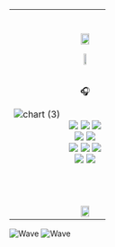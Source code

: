 


<table>

<tr align="center">

<td>

  
![chart (3)](https://user-images.githubusercontent.com/97508297/200445110-7f689f23-29f8-4cc4-9252-06165cdb185c.png)





</td>
<td>
  <br><br>

<img src="https://user-images.githubusercontent.com/102597172/200370483-8cd25c7f-c4d6-4b2c-891c-4358643f4f49.png" width=50%>


<img src="https://user-images.githubusercontent.com/102597172/200438402-717fbef4-010b-434f-a1f7-18002d7e510c.png" width=30%><br><br>

  :headphones:
  <br>
  <br>
  
<img src="https://img.shields.io/badge/Oracle-ffffff?style=flat-square&logo=Oracle&logoColor=000000"/>
<img src="https://img.shields.io/badge/MariaDB-ffffff?style=flat-square&logo=MariaDB&logoColor=000000"/>
<img src="https://img.shields.io/badge/MySQL-ffffff?style=flat-square&logo=MySQL&logoColor=000000"/><br>
  
<img src="https://img.shields.io/badge/Spring-ffffff?style=flat-square&logo=Spring&logoColor=000000"/>
<img src="https://img.shields.io/badge/Spring Boot-ffffff?style=flat-square&logo=Spring Boot&logoColor=000000"/><br>

<img src="https://img.shields.io/badge/HTML5-ffffff?style=flat-square&logo=HTML5&logoColor=000000"/>
<img src="https://img.shields.io/badge/CSS3-ffffff?style=flat-square&logo=CSS3&logoColor=000000"/>
<img src="https://img.shields.io/badge/javascript-ffffff?style=flat-square&logo=javascript&logoColor=000000"/><br>

<img src="https://img.shields.io/badge/intellij IDEA-ffffff?style=flat-square&logo=intellij-idea&logoColor=000000"/>
<img src="https://img.shields.io/badge/eclipse-ffffff?style=flat-square&logo=eclipse&logoColor=000000"/><br>
 

  <br><br>
  
<img src="https://user-images.githubusercontent.com/102597172/200370502-f6cc3163-16b0-4b9c-a4d6-a95a56b9dc3f.png" width=50%>

  
</td>


</table>

![Wave](https://user-images.githubusercontent.com/102597172/200115696-b6abe28c-dfd7-4211-a399-a7c45ac071aa.svg#gh-dark-mode-only)
![Wave](https://user-images.githubusercontent.com/102597172/200126741-aeb6e5ea-8a6f-47cd-b36c-f345b3d89a63.svg#gh-light-mode-only) 

</div>
